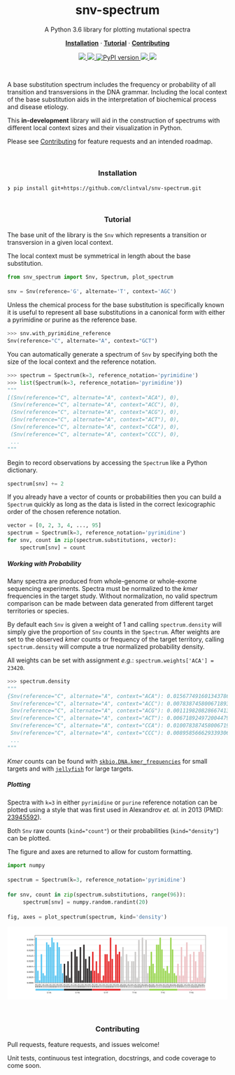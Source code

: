 <h1 align="center">snv-spectrum</h2>

<p align="center">A Python 3.6 library for plotting mutational spectra</p>

<p align="center">
  <a href="#installation"><strong>Installation</strong></a>
  ·
  <a href="#tutorial"><strong>Tutorial</strong></a>
  ·
  <a href="#contributing"><strong>Contributing</strong></a>
</p>

<p align="center">
  <a href="https://travis-ci.org/clintval/snv-spcetrum">
    <img src="https://travis-ci.org/clintval/snv-spcetrum.svg?branch=master"></img>
  </a>

  <a href="https://codecov.io/gh/clintval/snv-spcetrum">
    <img src="https://codecov.io/gh/clintval/snv-spcetrum/branch/master/graph/badge.svg"></img>
  </a>

  <a href="https://badge.fury.io/py/snv_spectrum">
    <img src="https://badge.fury.io/py/snv_spectrum.svg" alt="PyPI version"></img>
  </a>

  <a href="https://github.com/clintval/snv-spcetrum/issues">
    <img src="https://img.shields.io/github/issues/clintval/snv-spcetrum.svg"></img>
  </a>

  <a href="https://github.com/clintval/snv-spcetrum/blob/master/LICENSE">
    <img src="https://img.shields.io/github/license/clintval/snv-spcetrum.svg"></img>
  </a>
</p>

<br>

A base substitution spectrum includes the frequency or probability of all transition and transversions in the DNA grammar. Including the local context of the base substitution aids in the interpretation of biochemical process and disease etiology.

This **in-development** library will aid in the construction of spectrums with different local context sizes and their visualization in Python.

Please see [Contributing](#contributing) for feature requests and an intended roadmap.

<br>

<h3 align="center">Installation</h3>

```
❯ pip install git+https://github.com/clintval/snv-spectrum.git
```

<br>

<h3 align="center">Tutorial</h3>

The base unit of the library is the `Snv` which represents a transition or transversion in a given local context.

The local context must be symmetrical in length about the base substitution.

```python
from snv_spectrum import Snv, Spectrum, plot_spectrum

snv = Snv(reference='G', alternate='T', context='AGC')
```

Unless the chemical process for the base substitution is specifically known it is useful to represent all base substitutions in a canonical form with either a pyrimidine or purine as the reference base.

```python
>>> snv.with_pyrimidine_reference
Snv(reference="C", alternate="A", context="GCT")
```

You can automatically generate a spectrum of `Snv` by specifying both the size of the local context and the reference notation.

```python
>>> spectrum = Spectrum(k=3, reference_notation='pyrimidine')
>>> list(Spectrum(k=3, reference_notation='pyrimidine'))
"""
[(Snv(reference="C", alternate="A", context="ACA"), 0),
 (Snv(reference="C", alternate="A", context="ACC"), 0),
 (Snv(reference="C", alternate="A", context="ACG"), 0),
 (Snv(reference="C", alternate="A", context="ACT"), 0),
 (Snv(reference="C", alternate="A", context="CCA"), 0),
 (Snv(reference="C", alternate="A", context="CCC"), 0),
 ...
"""
```

Begin to record observations by accessing the `Spectrum` like a Python dictionary.

```python
spectrum[snv] += 2
```

If you already have a vector of counts or probabilities then you can build a `Spectrum` quickly as long as the data is listed in the correct lexicographic order of the chosen reference notation.

```python
vector = [0, 2, 3, 4, ..., 95]
spectrum = Spectrum(k=3, reference_notation='pyrimidine')
for snv, count in zip(spectrum.substitutions, vector):
    spectrum[snv] = count
```

##### Working with Probability

Many spectra are produced from whole-genome or whole-exome sequencing experiments. Spectra must be normalized to the _kmer_ frequencies in the target study. Without normalization, no valid spectrum comparison can be made between data generated from different target territories or species.

By default each `Snv` is given a weight of 1 and calling `spectrum.density` will simply give the proportion of `Snv` counts in the `Spectrum`. After weights are set to the observed _kmer_ counts or frequency of the target territory, calling `spectrum.density` will compute a true normalized probability density.

All weights can be set with assignment _e.g._: `spectrum.weights['ACA'] = 23420`.

```python
>>> spectrum.density
"""
{Snv(reference="C", alternate="A", context="ACA"): 0.015677491601343786,
 Snv(reference="C", alternate="A", context="ACC"): 0.007838745800671893,
 Snv(reference="C", alternate="A", context="ACG"): 0.0011198208286674132,
 Snv(reference="C", alternate="A", context="ACT"): 0.006718924972004479,
 Snv(reference="C", alternate="A", context="CCA"): 0.010078387458006719,
 Snv(reference="C", alternate="A", context="CCC"): 0.008958566629339306,
 ...
"""
```

_Kmer_ counts can be found with [`skbio.DNA.kmer_frequencies`](http://scikit-bio.org/docs/latest/generated/skbio.sequence.DNA.kmer_frequencies.html) for small targets and with [`jellyfish`](http://www.genome.umd.edu/jellyfish.html) for large targets.

##### Plotting

Spectra with `k=3` in either `pyrimidine` or `purine` reference notation can be plotted using a style that was first used in Alexandrov _et. al._  in 2013 (PMID: [23945592](https://www.ncbi.nlm.nih.gov/pubmed/23945592)).

Both `Snv` raw counts (`kind="count"`) or their probabilities (`kind="density"`) can be plotted.

The figure and axes are returned to allow for custom formatting.

```python
import numpy

spectrum = Spectrum(k=3, reference_notation='pyrimidine')

for snv, count in zip(spectrum.substitutions, range(96)):
     spectrum[snv] = numpy.random.randint(20)

fig, axes = plot_spectrum(spectrum, kind='density')
```

![Demo Plot Random][demo-plot-random]

[demo-plot-random]: docs/img/demo-plot-random.png "Demo Plot Random"

<br>

<h3 align="center">Contributing</h3>

Pull requests, feature requests, and issues welcome!

Unit tests, continuous test integration, docstrings, and code coverage to come soon.
